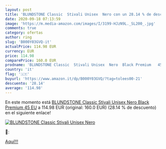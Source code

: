 ```yaml
---
layout: post
title: 'BLUNDSTONE Classic  Stivali Unisex  Nero con un 28.14 % de descuento'
date: 2020-09-18 07:13:59
image: 'https://m.media-amazon.com/images/I/3199-HJzN9L._SL200_.jpg'
comments: true
category: ofertas
author: ring
slug: 'B000Y03GVQ-it'
actualPrice: 114.98 EUR
currency: EUR
price: 114.98
comparePrice: 160.0 EUR
prodname: 'BLUNDSTONE Classic  Stivali Unisex  Nero  Black Premium   45 EU'
country: 'it'
flag: '🇮🇹'
buyurl: 'https://www.amazon.it/dp/B000Y03GVQ/?tag=tolees00-21'
descuento: '28.14'
average: '114.98'
---
```


En este momento está [BLUNDSTONE Classic  Stivali Unisex  Nero  Black Premium   45 EU](https://www.amazon.it/dp/B000Y03GVQ/?tag=tolees00-21) a 114.98 EUR (original: 160.0 EUR) (28.14 %  de descuento) en el siguiente enlace!

[![BLUNDSTONE Classic  Stivali Unisex  Nero](https://m.media-amazon.com/images/I/3199-HJzN9L._SL200_.jpg)](https://www.amazon.it/dp/B000Y03GVQ/?tag=tolees00-21)

🔎:


[Aquí!!!](https://www.amazon.it/dp/B000Y03GVQ/?tag=tolees00-21)
